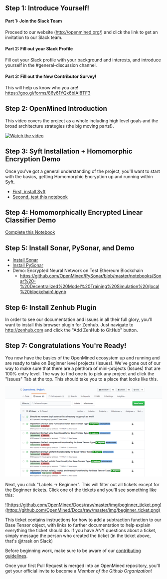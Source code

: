 ## Step 1: Introduce Yourself!

#### Part 1: Join the Slack Team
Proceed to our website (http://openmined.org/) and click the link to get an invitation to our Slack team.

#### Part 2: Fill out your Slack Profile
Fill out your Slack profile with your background and interests, and introduce yourself in the #general-discussion channel.

#### Part 3: Fill out the New Contributor Survey!
This will help us know who you are!
https://goo.gl/forms/86y61YQx6bIAI8TF3

## Step 2: OpenMined Introduction

This video covers the project as a whole including high level goals and the broad architecture strategies (the big moving parts!).

[![Watch the video](https://github.com/OpenMined/Docs/raw/master/img/OpenMinedIntro.png)](https://www.youtube.com/watch?v=sXFmKquiVnk)

## Step 3: Syft Installation + Homomorphic Encryption Demo

Once you've got a general understanding of the project, you'll want to start with the basics, getting Homomorphic Encryption up and running within Syft.

- [First, install Syft](https://github.com/OpenMined/Syft/)
- [Second, test this notebook](https://github.com/OpenMined/Syft/blob/master/notebooks/Syft%20-%20Paillier%20Homomorphic%20Encryption%20Example.ipynb)

## Step 4: Homomorphically Encrypted Linear Classifier Demo

[Complete this Notebook](https://github.com/OpenMined/Syft/blob/master/notebooks/Syft%20-%20Paillier%20Encrypted%20Linear%20Classification.ipynb)

## Step 5: Install Sonar, PySonar, and Demo

- [Install Sonar](https://github.com/OpenMined/Sonar)
- [Install PySonar](https://github.com/OpenMined/PySonar)
- Demo: Encrypted Neural Network on Test Ethereum Blockchain
  - https://github.com/OpenMined/PySonar/blob/master/notebooks/Sonar%20-%20Decentralized%20Model%20Training%20Simulation%20(local%20blockchain).ipynb

## Step 6: Install Zenhub Plugin

In order to see our documentation and issues in all their full glory, you'll want to install this browser plugin for Zenhub. Just navigate to http://zenhub.com and click the "Add ZenHub to GitHub" button.

## Step 7: Congratulations You're Ready!

You now have the basics of the OpenMined ecosystem up and running and are ready to take on Beginner level projects (Issues). We've gone out of our way to make sure that there are a plethora of mini-projects (Issues) that are 100% entry level. The way to find one is to pick any project and click the "Issues" Tab at the top. This should take you to a place that looks like this.

![Issues.png](https://github.com/OpenMined/Docs/raw/master/img/issues.png)


Next, you click "Labels -> Beginner". This will filter out all tickets except for the Beginner tickets. Click one of the tickets and you'll see something like this:

![https://github.com/OpenMined/Docs/raw/master/img/beginner_ticket.png](https://github.com/OpenMined/Docs/raw/master/img/beginner_ticket.png)

This ticket contains instructions for how to add a subtraction function to our Base Tensor object, with links to further documentation to help explain everything the ticket should do. If you have ANY questions about a ticket, simply message the person who created the ticket (in the ticket above, that's @trask on Slack)

Before beginning work, make sure to be aware of our [contributing guidelines](./guidelines.md).

Once your first Pull Request is merged into an OpenMined repository, you'll get your official invite to become a *Member of the Github Organization*!
